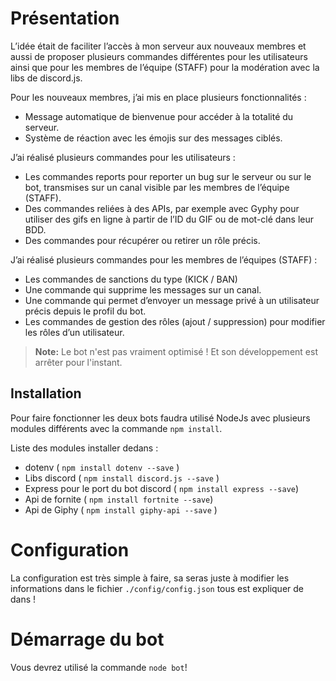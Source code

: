 # Présentation 
 L’idée était de faciliter l’accès à mon serveur aux nouveaux membres et aussi
de proposer plusieurs commandes différentes pour les utilisateurs ainsi que
pour les membres de l’équipe (STAFF) pour la modération avec la libs de
discord.js.

 Pour les nouveaux membres, j’ai mis en place plusieurs fonctionnalités :
- Message automatique de bienvenue pour accéder à la totalité du serveur.
- Système de réaction avec les émojis sur des messages ciblés.

J’ai réalisé plusieurs commandes pour les utilisateurs :

- Les commandes reports pour reporter un bug sur le serveur ou sur le bot,
transmises sur un canal visible par les membres de l’équipe (STAFF).
- Des commandes reliées à des APIs, par exemple avec Gyphy pour utiliser des
gifs en ligne à partir de l’ID du GIF ou de mot-clé dans leur BDD.
- Des commandes pour récupérer ou retirer un rôle précis.

J’ai réalisé plusieurs commandes pour les membres de l’équipes (STAFF) :
- Les commandes de sanctions du type (KICK / BAN)
- Une commande qui supprime les messages sur un canal.
- Une commande qui permet d’envoyer un message privé à un utilisateur précis
depuis le profil du bot.
- Les commandes de gestion des rôles (ajout / suppression) pour modifier les
rôles d’un utilisateur.
> **Note:** Le bot n'est pas vraiment optimisé ! Et son développement est arrêter pour l'instant.

## Installation
Pour faire fonctionner les deux bots faudra utilisé NodeJs avec plusieurs modules différents avec la commande `npm install`.

Liste des modules installer dedans  :

- dotenv ( `npm install dotenv --save` )
- Libs discord ( `npm install discord.js --save` )
- Express pour le port du bot discord ( `npm install express --save`)
- Api de fornite ( `npm install fortnite --save`)
- Api de Giphy ( `npm install giphy-api --save` )

# Configuration

La configuration est très simple à faire, sa seras juste à modifier les informations dans le fichier `./config/config.json` tous est expliquer de dans  !

# Démarrage du bot 

Vous devrez utilisé la commande `node bot`!
